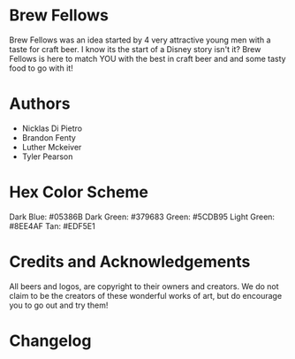 # Brew Fellows
Brew Fellows was an idea started by 4 very attractive young men with a taste for craft beer. I know its the start of a Disney story isn't it? Brew Fellows is here to match YOU with the best in craft beer and and some tasty food to go with it!

# Authors
- Nicklas Di Pietro
- Brandon Fenty
- Luther Mckeiver
- Tyler Pearson

# Hex Color Scheme

Dark Blue: #05386B
Dark Green: #379683
Green: #5CDB95
Light Green: #8EE4AF
Tan: #EDF5E1

# Credits and Acknowledgements

All beers and logos, are copyright to their owners and creators. We do not claim to be the creators of these wonderful works of art, but do encourage you to go out and try them!

# Changelog
